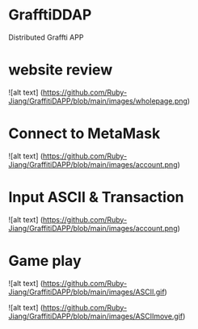 # GrafftiDDAP
Distributed Graffti APP

# website review
![alt text] (https://github.com/Ruby-Jiang/GraffitiDAPP/blob/main/images/wholepage.png)

# Connect to MetaMask
![alt text] (https://github.com/Ruby-Jiang/GraffitiDAPP/blob/main/images/account.png)

# Input ASCII & Transaction
![alt text] (https://github.com/Ruby-Jiang/GraffitiDAPP/blob/main/images/account.png)

# Game play
![alt text] (https://github.com/Ruby-Jiang/GraffitiDAPP/blob/main/images/ASCII.gif)

![alt text] (https://github.com/Ruby-Jiang/GraffitiDAPP/blob/main/images/ASCIImove.gif)


 
